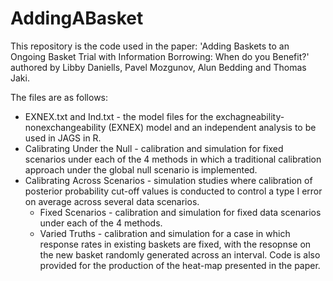 # AddingABasket

This repository is the code used in the paper: 'Adding Baskets to an Ongoing Basket Trial with Information Borrowing: When do you Benefit?' authored by Libby Daniells, Pavel Mozgunov, Alun Bedding and Thomas Jaki. 

The files are as follows:
- EXNEX.txt and Ind.txt - the model files for the exchagneability-nonexchangeability (EXNEX) model and an independent analysis to be used in JAGS in R.
- Calibrating Under the Null - calibration and simulation for fixed scenarios under each of the 4 methods in which a traditional calibration approach under the global null scenario is implemented.
- Calibrating Across Scenarios - simulation studies where calibration of posterior probability cut-off values is conducted to control a type I error on average across several data scenarios.
    - Fixed Scenarios - calibration and simulation for fixed data scenarios under each of the 4 methods.
    - Varied Truths - calibration and simulation for a case in which response rates in existing baskets are fixed, with the resopnse on the new basket randomly generated across an interval. Code is also provided for the production of the heat-map presented in the paper.
